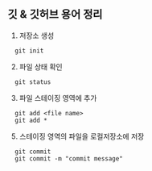 ## 깃 & 깃허브 용어 정리

1. 저장소 생성
```
  git init
```
2. 파일 상태 확인
```
  git status
```
3. 파일 스테이징 영역에 추가
```
  git add <file name>
  git add *
```
5. 스테이징 영역의 파일을 로컬저장소에 저장
```
  git commit
  git commit -m "commit message"
```
